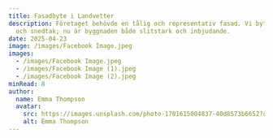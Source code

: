 ```yaml
---
title: Fasadbyte i Landvetter
description: Företaget behövde en tålig och representativ fasad. Vi bytte panel
  och snedtak; nu är byggnaden både slitstark och inbjudande.
date: 2025-04-23
image: /images/Facebook Image.jpeg
images:
  - /images/Facebook Image.jpeg
  - /images/Facebook Image (1).jpeg
  - /images/Facebook Image (2).jpeg
minRead: 8
author:
  name: Emma Thompson
  avatar:
    src: https://images.unsplash.com/photo-1701615004837-40d8573b6652?q=80&w=1480&auto=format&fit=crop&ixlib=rb-4.0.3&ixid=M3wxMjA3fDB8MHxwaG90by1wYWdlfHx8fGVufDB8fHx8fA%3D%3D
    alt: Emma Thompson
---
```

